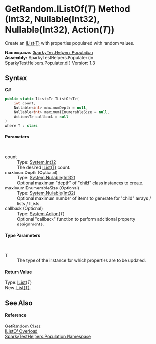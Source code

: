 # GetRandom.IListOf(*T*) Method (Int32, Nullable(Int32), Nullable(Int32), Action(*T*))
 

Create an <a href="http://msdn2.microsoft.com/en-us/library/5y536ey6" target="_blank">IList(T)</a> with properties populated with random values.

**Namespace:**&nbsp;<a href="N_SparkyTestHelpers_Population.md">SparkyTestHelpers.Population</a><br />**Assembly:**&nbsp;SparkyTestHelpers.Populater (in SparkyTestHelpers.Populater.dll) Version: 1.3

## Syntax

**C#**<br />
``` C#
public static IList<T> IListOf<T>(
	int count,
	Nullable<int> maximumDepth = null,
	Nullable<int> maximumIEnumerableSize = null,
	Action<T> callback = null
)
where T : class

```


#### Parameters
&nbsp;<dl><dt>count</dt><dd>Type: <a href="http://msdn2.microsoft.com/en-us/library/td2s409d" target="_blank">System.Int32</a><br />The desired <a href="http://msdn2.microsoft.com/en-us/library/5y536ey6" target="_blank">IList(T)</a> count.</dd><dt>maximumDepth (Optional)</dt><dd>Type: <a href="http://msdn2.microsoft.com/en-us/library/b3h38hb0" target="_blank">System.Nullable</a>(<a href="http://msdn2.microsoft.com/en-us/library/td2s409d" target="_blank">Int32</a>)<br />Optional maximum "depth" of "child" class instances to create.</dd><dt>maximumIEnumerableSize (Optional)</dt><dd>Type: <a href="http://msdn2.microsoft.com/en-us/library/b3h38hb0" target="_blank">System.Nullable</a>(<a href="http://msdn2.microsoft.com/en-us/library/td2s409d" target="_blank">Int32</a>)<br />Optional maximum number of items to generate for "child" arrays / lists / ILists.</dd><dt>callback (Optional)</dt><dd>Type: <a href="http://msdn2.microsoft.com/en-us/library/018hxwa8" target="_blank">System.Action</a>(*T*)<br />Optional "callback" function to perform additional property assignments.</dd></dl>

#### Type Parameters
&nbsp;<dl><dt>T</dt><dd>The type of the instance for which properties are to be updated.</dd></dl>

#### Return Value
Type: <a href="http://msdn2.microsoft.com/en-us/library/5y536ey6" target="_blank">IList</a>(*T*)<br />New <a href="http://msdn2.microsoft.com/en-us/library/5y536ey6" target="_blank">IList(T)</a>.

## See Also


#### Reference
<a href="T_SparkyTestHelpers_Population_GetRandom.md">GetRandom Class</a><br /><a href="Overload_SparkyTestHelpers_Population_GetRandom_IListOf.md">IListOf Overload</a><br /><a href="N_SparkyTestHelpers_Population.md">SparkyTestHelpers.Population Namespace</a><br />